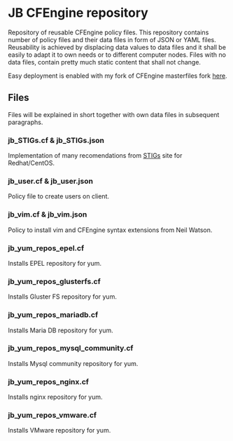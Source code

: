 # JB CFEngine repository
Repository of reusable CFEngine policy files. This repository contains number of policy files and their data files in form 
of JSON or YAML files. Reusability is achieved by displacing data values to data files and it shall be easily to adapt it to 
own needs or to different computer nodes. Files with no data files, contain pretty much static content that shall not change. 

Easy deployment is enabled with my fork of CFEngine masterfiles fork [here](https://github.com/jborozan/masterfiles).

## Files

Files will be explained in short together with own data files in subsequent paragraphs.

### jb_STIGs.cf & jb_STIGs.json

Implementation of many recomendations from [STIGs](https://www.stigviewer.com/stigs) site for Redhat/CentOS.

### jb_user.cf & jb_user.json

Policy file to create users on client.

### jb_vim.cf & jb_vim.json

Policy to install vim and CFEngine syntax extensions from Neil Watson.

### jb_yum_repos_epel.cf

Installs EPEL repository for yum.
	
### jb_yum_repos_glusterfs.cf

Installs Gluster FS repository for yum.

### jb_yum_repos_mariadb.cf

Installs Maria DB repository for yum.

### jb_yum_repos_mysql_community.cf

Installs Mysql community repository for yum.

### jb_yum_repos_nginx.cf

Installs nginx repository for yum.

### jb_yum_repos_vmware.cf

Installs VMware repository for yum.

